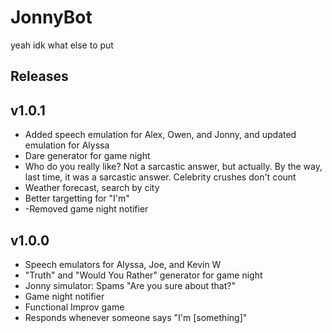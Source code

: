 # JonnyBot
yeah idk what else to put

## Releases

## v1.0.1
  + Added speech emulation for Alex, Owen, and Jonny, and updated emulation for Alyssa
  + Dare generator for game night
  + Who do you really like? Not a sarcastic answer, but actually. By the way, last time, it was a sarcastic answer. Celebrity crushes don't count
  + Weather forecast, search by city
  + Better targetting for "I'm"
  + -Removed game night notifier
  
## v1.0.0
  + Speech emulators for Alyssa, Joe, and Kevin W
  + "Truth" and "Would You Rather" generator for game night
  + Jonny simulator: Spams "Are you sure about that?"
  + Game night notifier
  + Functional Improv game
  + Responds whenever someone says "I'm [something]"

